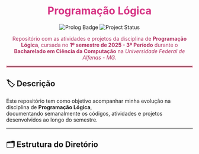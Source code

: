 
<h1 align="center" style="color:#D63384;">Programação Lógica</h1>

<p align="center">
  <img loading="lazy" alt="Prolog Badge" src="https://img.shields.io/badge/Prolog-%23f78da7?style=flat-square&logo=prolog&logoColor=white">
  <img loading="lazy" alt="Project Status" src="https://img.shields.io/badge/Status-Cursando-ffb6c1?style=flat-square&labelColor=#ffc0cb&color=#ff69b4">
</p>

<p align="center" style="color:#b03060;">
  Repositório com as atividades e projetos da disciplina de <b>Programação Lógica</b>,  
  cursada no <b>1º semestre de 2025 - 3º Período</b> durante o <strong>Bacharelado em Ciência da Computação</strong>  
  na <em>Universidade Federal de Alfenas - MG</em>.
</p>

<hr style="border: 2px solid #f78da7;"/>

## 🏷️ Descrição

Este repositório tem como objetivo acompanhar minha evolução na disciplina de **Programação Lógica**,  
documentando semanalmente os códigos, atividades e projetos desenvolvidos ao longo do semestre.

---

## 🗂️ Estrutura do Diretório
